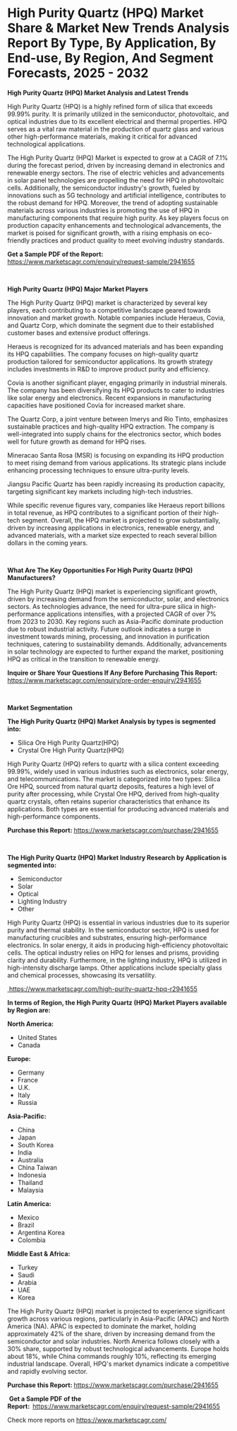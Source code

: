 <p><h1>High Purity Quartz (HPQ) Market Share & Market New Trends Analysis Report By Type, By Application, By End-use, By Region, And Segment Forecasts, 2025 - 2032</h1></p><p><strong>High Purity Quartz (HPQ) Market Analysis and Latest Trends</strong></p>
<p><p>High Purity Quartz (HPQ) is a highly refined form of silica that exceeds 99.99% purity. It is primarily utilized in the semiconductor, photovoltaic, and optical industries due to its excellent electrical and thermal properties. HPQ serves as a vital raw material in the production of quartz glass and various other high-performance materials, making it critical for advanced technological applications.</p><p>The High Purity Quartz (HPQ) Market is expected to grow at a CAGR of 7.1% during the forecast period, driven by increasing demand in electronics and renewable energy sectors. The rise of electric vehicles and advancements in solar panel technologies are propelling the need for HPQ in photovoltaic cells. Additionally, the semiconductor industry's growth, fueled by innovations such as 5G technology and artificial intelligence, contributes to the robust demand for HPQ. Moreover, the trend of adopting sustainable materials across various industries is promoting the use of HPQ in manufacturing components that require high purity. As key players focus on production capacity enhancements and technological advancements, the market is poised for significant growth, with a rising emphasis on eco-friendly practices and product quality to meet evolving industry standards.</p></p>
<p><strong>Get a Sample PDF of the Report:&nbsp;</strong> <a href="https://www.marketscagr.com/enquiry/request-sample/2941655?utm_campaign=2796&utm_medium=2&utm_source=Github&utm_content=ia&utm_term=15032025&utm_id=high-purity-quartz-hpq">https://www.marketscagr.com/enquiry/request-sample/2941655</a></p>
<p>&nbsp;</p>
<p><strong>High Purity Quartz (HPQ) Major Market Players</strong></p>
<p><p>The High Purity Quartz (HPQ) market is characterized by several key players, each contributing to a competitive landscape geared towards innovation and market growth. Notable companies include Heraeus, Covia, and Quartz Corp, which dominate the segment due to their established customer bases and extensive product offerings.</p><p>Heraeus is recognized for its advanced materials and has been expanding its HPQ capabilities. The company focuses on high-quality quartz production tailored for semiconductor applications. Its growth strategy includes investments in R&D to improve product purity and efficiency.</p><p>Covia is another significant player, engaging primarily in industrial minerals. The company has been diversifying its HPQ products to cater to industries like solar energy and electronics. Recent expansions in manufacturing capacities have positioned Covia for increased market share.</p><p>The Quartz Corp, a joint venture between Imerys and Rio Tinto, emphasizes sustainable practices and high-quality HPQ extraction. The company is well-integrated into supply chains for the electronics sector, which bodes well for future growth as demand for HPQ rises.</p><p>Mineracao Santa Rosa (MSR) is focusing on expanding its HPQ production to meet rising demand from various applications. Its strategic plans include enhancing processing techniques to ensure ultra-purity levels.</p><p>Jiangsu Pacific Quartz has been rapidly increasing its production capacity, targeting significant key markets including high-tech industries. </p><p>While specific revenue figures vary, companies like Heraeus report billions in total revenue, as HPQ contributes to a significant portion of their high-tech segment. Overall, the HPQ market is projected to grow substantially, driven by increasing applications in electronics, renewable energy, and advanced materials, with a market size expected to reach several billion dollars in the coming years.</p></p>
<p>&nbsp;</p>
<p><strong>What Are The Key Opportunities For High Purity Quartz (HPQ) Manufacturers?</strong></p>
<p><p>The High Purity Quartz (HPQ) market is experiencing significant growth, driven by increasing demand from the semiconductor, solar, and electronics sectors. As technologies advance, the need for ultra-pure silica in high-performance applications intensifies, with a projected CAGR of over 7% from 2023 to 2030. Key regions such as Asia-Pacific dominate production due to robust industrial activity. Future outlook indicates a surge in investment towards mining, processing, and innovation in purification techniques, catering to sustainability demands. Additionally, advancements in solar technology are expected to further expand the market, positioning HPQ as critical in the transition to renewable energy.</p></p>
<p><strong>Inquire or Share Your Questions If Any Before Purchasing This Report:</strong> <a href="https://www.marketscagr.com/enquiry/pre-order-enquiry/2941655?utm_campaign=2796&utm_medium=2&utm_source=Github&utm_content=ia&utm_term=15032025&utm_id=high-purity-quartz-hpq">https://www.marketscagr.com/enquiry/pre-order-enquiry/2941655</a></p>
<p>&nbsp;</p>
<p><strong>Market Segmentation</strong></p>
<p><strong>The High Purity Quartz (HPQ) Market Analysis by types is segmented into:</strong></p>
<p><ul><li>Silica Ore High Purity Quartz(HPQ)</li><li>Crystal Ore High Purity Quartz(HPQ)</li></ul></p>
<p><p>High Purity Quartz (HPQ) refers to quartz with a silica content exceeding 99.99%, widely used in various industries such as electronics, solar energy, and telecommunications. The market is categorized into two types: Silica Ore HPQ, sourced from natural quartz deposits, features a high level of purity after processing, while Crystal Ore HPQ, derived from high-quality quartz crystals, often retains superior characteristics that enhance its applications. Both types are essential for producing advanced materials and high-performance components.</p></p>
<p><strong>Purchase this Report:&nbsp;</strong><a href="https://www.marketscagr.com/purchase/2941655?utm_campaign=2796&utm_medium=2&utm_source=Github&utm_content=ia&utm_term=15032025&utm_id=high-purity-quartz-hpq">https://www.marketscagr.com/purchase/2941655</a></p>
<p>&nbsp;</p>
<p><strong>The High Purity Quartz (HPQ) Market Industry Research by Application is segmented into:</strong></p>
<p><ul><li>Semiconductor</li><li>Solar</li><li>Optical</li><li>Lighting Industry</li><li>Other</li></ul></p>
<p><p>High Purity Quartz (HPQ) is essential in various industries due to its superior purity and thermal stability. In the semiconductor sector, HPQ is used for manufacturing crucibles and substrates, ensuring high-performance electronics. In solar energy, it aids in producing high-efficiency photovoltaic cells. The optical industry relies on HPQ for lenses and prisms, providing clarity and durability. Furthermore, in the lighting industry, HPQ is utilized in high-intensity discharge lamps. Other applications include specialty glass and chemical processes, showcasing its versatility.</p></p>
<p><a href="https://www.marketscagr.com/high-purity-quartz-hpq-r2941655?utm_campaign=2796&utm_medium=2&utm_source=Github&utm_content=ia&utm_term=15032025&utm_id=high-purity-quartz-hpq">&nbsp;https://www.marketscagr.com/high-purity-quartz-hpq-r2941655</a></p>
<p><strong>In terms of Region, the High Purity Quartz (HPQ) Market Players available by Region are:</strong></p>
<p>
    <p> <strong> North America: </strong>
        <ul>
            <li>United States</li>
            <li>Canada</li>
        </ul>
        </p> 
    <p> <strong> Europe: </strong>
        <ul>
            <li>Germany</li>
            <li>France</li>
            <li>U.K.</li>
            <li>Italy</li>
            <li>Russia</li>
        </ul>
        </p> 
    <p> <strong> Asia-Pacific: </strong>
        <ul>
            <li>China</li>
            <li>Japan</li>
            <li>South Korea</li>
            <li>India</li>
            <li>Australia</li>
            <li>China Taiwan</li>
            <li>Indonesia</li>
            <li>Thailand</li>
            <li>Malaysia</li>
        </ul>
        </p> 
    <p> <strong> Latin America: </strong>
        <ul>
            <li>Mexico</li>
            <li>Brazil</li>
            <li>Argentina Korea</li>
            <li>Colombia</li>
        </ul>
        </p> 
    <p> <strong> Middle East & Africa: </strong>
        <ul>
            <li>Turkey</li>
            <li>Saudi</li>
            <li>Arabia</li>
            <li>UAE</li>
            <li>Korea</li>
        </ul>
    </p>
    </p>
<p><p>The High Purity Quartz (HPQ) market is projected to experience significant growth across various regions, particularly in Asia-Pacific (APAC) and North America (NA). APAC is expected to dominate the market, holding approximately 42% of the share, driven by increasing demand from the semiconductor and solar industries. North America follows closely with a 30% share, supported by robust technological advancements. Europe holds about 18%, while China commands roughly 10%, reflecting its emerging industrial landscape. Overall, HPQ's market dynamics indicate a competitive and rapidly evolving sector.</p></p>
<p><strong>Purchase this Report: </strong><a href="https://www.marketscagr.com/purchase/2941655?utm_campaign=2796&utm_medium=2&utm_source=Github&utm_content=ia&utm_term=15032025&utm_id=high-purity-quartz-hpq">https://www.marketscagr.com/purchase/2941655</a></p>
<p>&nbsp;<strong>Get a Sample PDF of the Report:&nbsp;&nbsp;</strong><a href="https://www.marketscagr.com/enquiry/request-sample/2941655?utm_campaign=2796&utm_medium=2&utm_source=Github&utm_content=ia&utm_term=15032025&utm_id=high-purity-quartz-hpq">https://www.marketscagr.com/enquiry/request-sample/2941655</a></p>
<p><strong></strong></p>
<p>Check more reports on <a href="https://www.marketscagr.com/?utm_campaign=2796&utm_medium=2&utm_source=Github&utm_content=ia&utm_term=15032025&utm_id=high-purity-quartz-hpq">https://www.marketscagr.com/</a></p>